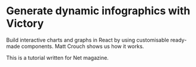 # Generate dynamic infographics with Victory

<!-- ![Example screenshot][example screenshot] -->

Build interactive charts and graphs in React by using customisable ready-made components. Matt Crouch shows us how it works.

This is a tutorial written for Net magazine.

<!-- - [Demo][demo] -->
<!-- - [Blog post][blog post] -->
<!-- - [Buy Net magazine Issue 330][net magazine] -->

<!-- [demo]: http://mattcrouch.github.io/formikexample/ -->
<!-- [blog post]: https://mattcrouch.github.io/blog/2019/11/manage-react-form-state-with-formik/ -->
<!-- [net magazine]: https://www.myfavouritemagazines.co.uk/design/net-magazine-back-issues/net-april-2020-issue-330/ -->
<!-- [example screenshot]: screenshot.png -->

